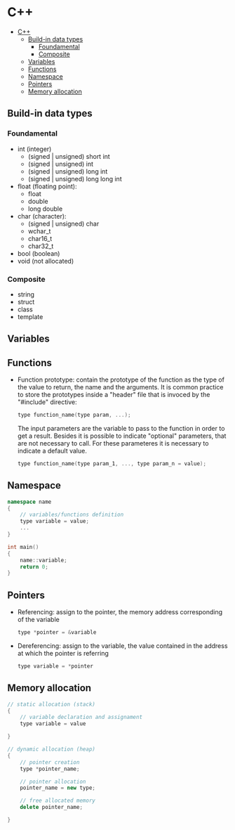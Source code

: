 # C++

- [C++](#c)
  - [Build-in data types](#build-in-data-types)
    - [Foundamental](#foundamental)
    - [Composite](#composite)
  - [Variables](#variables)
  - [Functions](#functions)
  - [Namespace](#namespace)
  - [Pointers](#pointers)
  - [Memory allocation](#memory-allocation)


## Build-in data types

### Foundamental
* int (integer)
    * (signed | unsigned) short int
    * (signed | unsigned) int
    * (signed | unsigned) long int
    * (signed | unsigned) long long int
* float (floating point):
    * float
    * double
    * long double
* char (character):
    * (signed | unsigned) char
    * wchar_t
    * char16_t
    * char32_t
* bool (boolean)
* void (not allocated)

### Composite
* string
* struct
* class
* template


## Variables



## Functions

* Function prototype: contain the prototype of the function as the type of the value to return, the name and the arguments. It is common practice to store the prototypes inside a "header" file that is invoced by the "#include" directive:
    ```cpp
    type function_name(type param, ...);
    ```

    The input parameters are the variable to pass to the function in order to get a result. Besides it is possible to indicate "optional" parameters, that are not necessary to call. For these parameteres it is necessary to indicate a default value.
    ```cpp
    type function_name(type param_1, ..., type param_n = value);
    ```


## Namespace

```cpp
namespace name
{
	// variables/functions definition
    type variable = value;
	... 
}

int main()
{
    name::variable;
	return 0;
}
```


## Pointers

* Referencing: assign to the pointer, the memory address corresponding of the variable
    ```c++
    type *pointer = &variable
    ```

* Dereferencing: assign to the variable, the value contained in the address at which the pointer is referring
    ```c++
    type variable = *pointer
    ```



## Memory allocation

```cpp
// static allocation (stack)
{
    // variable declaration and assignament
    type variable = value

}

// dynamic allocation (heap)
{
    // pointer creation
    type *pointer_name;

    // pointer allocation
    pointer_name = new type;

    // free allocated memory
    delete pointer_name;

}
```





